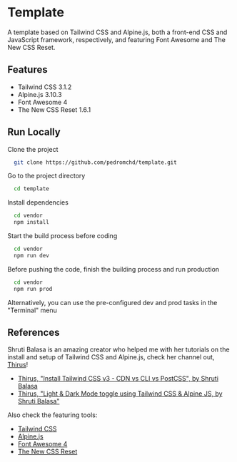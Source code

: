 
# Template

A template based on Tailwind CSS and Alpine.js, both a front-end CSS and JavaScript framework, respectively, and featuring Font Awesome and The New CSS Reset.

## Features

- Tailwind CSS 3.1.2
- Alpine.js 3.10.3
- Font Awesome 4
- The New CSS Reset 1.6.1

## Run Locally

Clone the project

```bash
  git clone https://github.com/pedromchd/template.git
```

Go to the project directory

```bash
  cd template
```

Install dependencies

```bash
  cd vendor
  npm install
```

Start the build process before coding

```bash
  cd vendor
  npm run dev
```

Before pushing the code, finish the building process and run production

```bash
  cd vendor
  npm run prod
```

Alternatively, you can use the pre-configured dev and prod tasks in the "Terminal" menu

## References

Shruti Balasa is an amazing creator who helped me with her tutorials on the install and setup of Tailwind CSS and Alpine.js, check her channel out, [Thirus](https://www.youtube.com/c/Thirus)!

- [Thirus, "Install Tailwind CSS v3 - CDN vs CLI vs PostCSS", by Shruti Balasa](https://youtu.be/h9Zun41-Ozc)
- [Thirus, "Light & Dark Mode toggle using Tailwind CSS & Alpine JS, by Shruti Balasa"](https://youtu.be/NvoYr7eQ2Xo)

Also check the featuring tools:

- [Tailwind CSS](https://tailwindcss.com/)
- [Alpine.js](https://alpinejs.dev/)
- [Font Awesome 4](https://fontawesome.com/v4/)
- [The New CSS Reset](https://elad2412.github.io/the-new-css-reset/)
